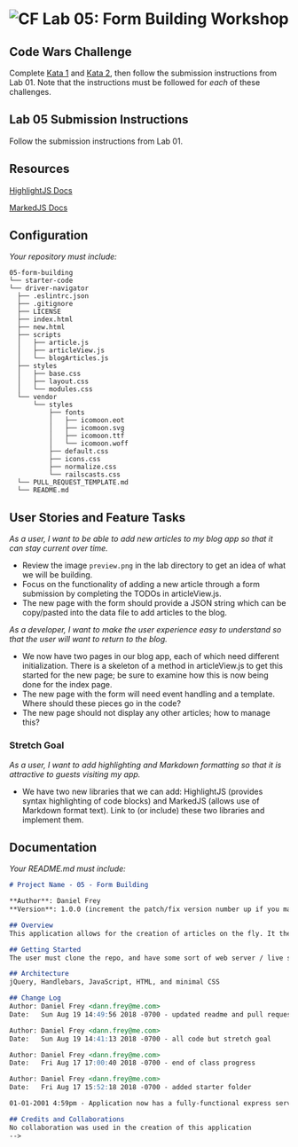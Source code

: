 ![CF](https://camo.githubusercontent.com/70edab54bba80edb7493cad3135e9606781cbb6b/687474703a2f2f692e696d6775722e636f6d2f377635415363382e706e67) Lab 05: Form Building Workshop
===
## Code Wars Challenge

Complete [Kata 1](https://www.codewars.com/kata/regex-validate-pin-code) and [Kata 2](https://www.codewars.com/kata/alternate-capitalization/javascript), then follow the submission instructions from Lab 01. Note that the instructions must be followed for *each* of these challenges.

## Lab 05 Submission Instructions
Follow the submission instructions from Lab 01.

## Resources  
[HighlightJS Docs](https://highlightjs.org/)

[MarkedJS Docs](https://github.com/chjj/marked)

## Configuration
_Your repository must include:_

```
05-form-building
└── starter-code
└── driver-navigator
  ├── .eslintrc.json
  ├── .gitignore
  ├── LICENSE
  ├── index.html
  ├── new.html
  ├── scripts
  │   ├── article.js
  │   ├── articleView.js
  │   └── blogArticles.js
  ├── styles
  │   ├── base.css
  │   ├── layout.css
  │   └── modules.css
  └── vendor
      └── styles
          ├── fonts
          │   ├── icomoon.eot
          │   ├── icomoon.svg
          │   ├── icomoon.ttf
          │   └── icomoon.woff
          ├── default.css
          ├── icons.css
          ├── normalize.css
          └── railscasts.css
  └── PULL_REQUEST_TEMPLATE.md
  └── README.md
```


## User Stories and Feature Tasks

*As a user, I want to be able to add new articles to my blog app so that it can stay current over time.*

- Review the image `preview.png` in the lab directory to get an idea of what we will be building.
- Focus on the functionality of adding a new article through a form submission by completing the TODOs in articleView.js.
- The new page with the form should provide a JSON string which can be copy/pasted into the data file to add articles to the blog.

*As a developer, I want to make the user experience easy to understand so that the user will want to return to the blog.*

- We now have two pages in our blog app, each of which need different initialization. There is a skeleton of a method in articleView.js to get this started for the new page; be sure to examine how this is now being done for the index page.
- The new page with the form will need event handling and a template. Where should these pieces go in the code?
- The new page should not display any other articles; how to manage this?

### Stretch Goal
*As a user, I want to add highlighting and Markdown formatting so that it is attractive to guests visiting my app.*

- We have two new libraries that we can add: HighlightJS (provides syntax highlighting of code blocks) and MarkedJS (allows use of Markdown format text). Link to (or include) these two libraries and implement them.

## Documentation
_Your README.md must include:_

```md
# Project Name - 05 - Form Building

**Author**: Daniel Frey
**Version**: 1.0.0 (increment the patch/fix version number up if you make more commits past your first submission)

## Overview
This application allows for the creation of articles on the fly. It then generates JSON which can be copied into a database, or the blogArticles.js file.

## Getting Started
The user must clone the repo, and have some sort of web server / live server running in order to use the app. You can navigate to new.html for the creation of a new article.

## Architecture
jQuery, Handlebars, JavaScript, HTML, and minimal CSS

## Change Log
Author: Daniel Frey <dann.frey@me.com>
Date:   Sun Aug 19 14:49:56 2018 -0700 - updated readme and pull request

Author: Daniel Frey <dann.frey@me.com>
Date:   Sun Aug 19 14:41:13 2018 -0700 - all code but stretch goal

Author: Daniel Frey <dann.frey@me.com>
Date:   Fri Aug 17 17:00:40 2018 -0700 - end of class progress

Author: Daniel Frey <dann.frey@me.com>
Date:   Fri Aug 17 15:52:18 2018 -0700 - added starter folder

01-01-2001 4:59pm - Application now has a fully-functional express server, with GET and POST routes for the book resource.

## Credits and Collaborations
No collaboration was used in the creation of this application
-->
```
